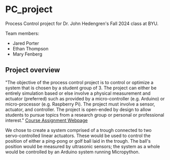 # PC_project
Process Control project for Dr. John Hedengren's Fall 2024 class at BYU.

Team members:
- Jared Porter
- Ethan Thompson
- Mary Fenberg

## Project overview
"The objective of the process control project is to control or optimize a system that is chosen by a student group of 3. The project can either be entirely simulation based or else involve a physical measurement and actuator (preferred) such as provided by a micro-controller (e.g. Arduino) or micro-processor (e.g. Raspberry Pi). The project must involve a sensor, actuator, and controller. The project is open-ended by design to allow students to pursue topics from a research group or personal or professional interest." [Course Assignment Webpage](https://apmonitor.com/pdc/index.php/Main/ProcessControlProject)

We chose to create a system comprised of a trough connected to two servo-controlled linear actuators. These would be used to control the position of either a ping-pong or golf ball laid in the trough. The ball's position would be measured by ultrasonic sensors; the system as a whole would be controlled by an Arduino system running Micropython.
